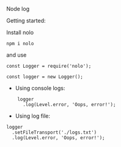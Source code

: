 Node log

Getting started:

Install nolo

```
npm i nolo
```

and use

```
const Logger = require('nolo');

const logger = new Logger();
```

- Using console logs:

```
    logger
      .log(Level.error, 'Oops, error!');
```

- Using log file:

```
logger
  .setFileTransport('./logs.txt')
  .log(Level.error, 'Oops, error!');
```
